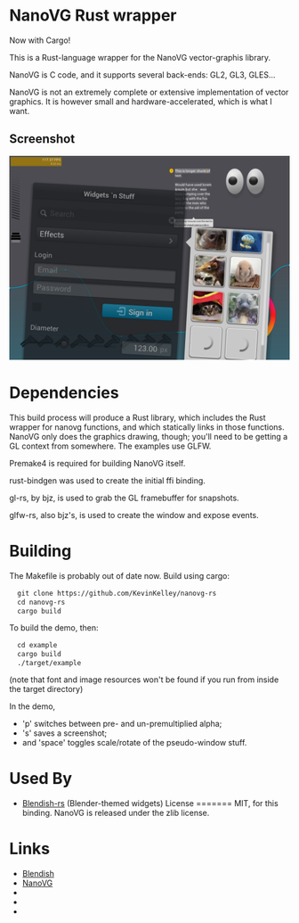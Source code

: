 
NanoVG Rust wrapper
===================

Now with Cargo!


This is a Rust-language wrapper for the NanoVG vector-graphis library.

NanoVG is C code, and it supports several back-ends: GL2, GL3, GLES...

NanoVG is not an extremely complete or extensive implementation of vector graphics.
It is however small and hardware-accelerated, which is what I want.

## Screenshot

![yay! screenshot works in rust demo!](/dump.png?raw=true)

Dependencies
============
This build process will produce a Rust library, which includes the Rust wrapper
for nanovg functions, and which statically links in those functions.
NanoVG only does the graphics drawing, though; you'll need to be
getting a GL context from somewhere.  The examples use GLFW.

Premake4 is required for building NanoVG itself.

rust-bindgen was used to create the initial ffi binding.

gl-rs, by bjz, is used to grab the GL framebuffer for snapshots.

glfw-rs, also bjz's, is used to create the window and expose events.


Building
========

The Makefile is probably out of date now.  Build using cargo:

```
  git clone https://github.com/KevinKelley/nanovg-rs
  cd nanovg-rs
  cargo build
```

To build the demo, then:

```
  cd example
  cargo build
  ./target/example
```

(note that font and image resources won't be found if you run from
inside the target directory)

In the demo,
- 'p' switches between pre- and un-premultiplied alpha;
- 's' saves a screenshot;
- and 'space' toggles scale/rotate of the pseudo-window stuff.


Used By
=======
- [Blendish-rs](https://github.com/KevinKelley/blendish-rs) (Blender-themed widgets)
License
=======
MIT, for this binding. NanoVG is released under the zlib license.

Links
=====
- [Blendish](https://bitbucket.org/duangle/blendish)
- [NanoVG](https://github.com/memononen/nanovg)
- [](https://github.com/crabtw/rust-bindgen)
- [](https://github.com/bjz/gl-rs)
- [](https://github.com/bjz/glfw-rs)